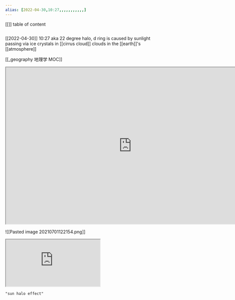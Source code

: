 ```yaml
---
alias: [2022-04-30,10:27,,,,,,,,,,,]
---
```

[[]]
table of content
```toc
```

[[2022-04-30]] 10:27
aka 22 degree halo, d ring is caused by sunlight passing via ice crystals in [[cirrus cloud]] clouds in the [[earth]]'s [[atmosphere]]

[[_geography 地理学 MOC]]
<iframe src="https://twitter.com/i/status/1399984222341767169" width="800px" height="500px"></iframe>

![[Pasted image 20210701122154.png]]


<iframe src="https://www.youtube.com/embed/NnTvZWp5Q7o"></iframe>

```query
"sun halo effect"
```